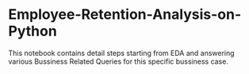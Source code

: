 # Employee-Retention-Analysis-on-Python
 This notebook contains detail steps starting from EDA and answering various Bussiness Related Queries for this specific bussiness case. 
